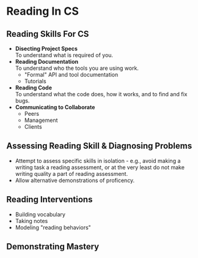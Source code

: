 # Reading In CS

## Reading Skills For CS

* **Disecting Project Specs**  
To understand what is required of you.
* **Reading Documentation**  
To understand who the tools you are using work.
  - "Formal" API and tool documentation
  - Tutorials
* **Reading Code**  
To understand what the code does, how it works, and to find and fix bugs.
* **Communicating to Collaborate**  
  - Peers
  - Management
  - Clients

## Assessing Reading Skill & Diagnosing Problems

* Attempt to assess specific skills in isolation - e.g., avoid making a writing task a reading assessment, or at the very least do not make writing quality a part of reading assessment.
* Allow alternative demonstrations of proficency.

## Reading Interventions

* Building vocabulary
* Taking notes
* Modeling "reading behaviors"

## Demonstrating Mastery
